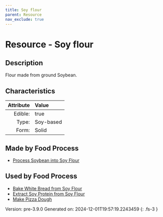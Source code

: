 ```yaml
---
title: Soy flour
parent: Resource
nav_exclude: true
---
```

# Resource - Soy flour

## Description
Flour made from ground Soybean.

## Characteristics

| Attribute      | Value |
|--------:|:------|
|Edible:|true|
|Type:|Soy-based|
|Form:|Solid|
 



## Made by Food Process

- [Process Soybean into Soy Flour](../food/process-soybean-into-soy-flour.html)

    
## Used by Food Process

- [Bake White Bread from Soy Flour](../food/bake-white-bread-from-soy-flour.html)
- [Extract Soy Protein from Soy Flour](../food/extract-soy-protein-from-soy-flour.html)
- [Make Pizza Dough](../food/make-pizza-dough.html)


Version: pre-3.9.0 Generated on: 2024-12-01T19:57:19.2243459
{: .fs-3 }

